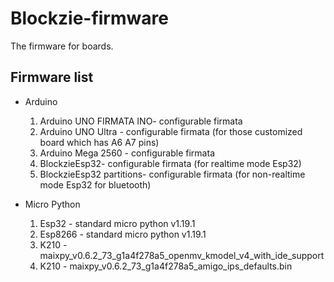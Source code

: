 # Blockzie-firmware

The firmware for boards.

## Firmware list

- Arduino

    1. Arduino UNO FIRMATA INO- configurable firmata
    2. Arduino UNO Ultra - configurable firmata (for those customized board which has A6 A7 pins)
    3. Arduino Mega 2560 - configurable firmata
    4. BlockzieEsp32- configurable firmata (for realtime mode Esp32)
    5. BlockzieEsp32 partitions- configurable firmata (for non-realtime mode Esp32 for bluetooth)

- Micro Python

    1. Esp32 - standard micro python v1.19.1
    2. Esp8266 - standard micro python v1.19.1
    3. K210 - maixpy_v0.6.2_73_g1a4f278a5_openmv_kmodel_v4_with_ide_support
    4. K210 - maixpy_v0.6.2_73_g1a4f278a5_amigo_ips_defaults.bin

